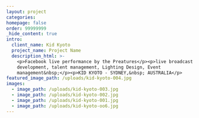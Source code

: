 ```yaml
---
layout: project
categories:
homepage: false
order: 99999999
_hide_content: true
intro:
  client_name: Kid Kyoto
  project_name: Project Name
  description_html: >-
    <p>Facebook live performance by the Preatures</p><p>live broadcast , concept
    development, talent management, Lighting Design, Event
    management&nbsp;</p><p>KID KYOTO - SYDNEY,&nbsp; AUSTRALIA</p>
featured_image_path: /uploads/kid-kyoto-004.jpg
images:
  - image_path: /uploads/kid-kyoto-003.jpg
  - image_path: /uploads/kid-kyoto-002.jpg
  - image_path: /uploads/kid-kyoto-001.jpg
  - image_path: /uploads/kid-kyoto-oo6.jpg
---
```

